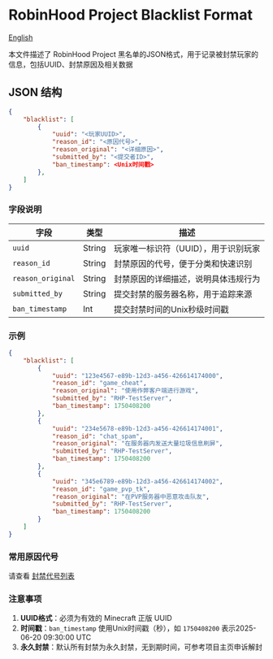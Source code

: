 # RobinHood Project Blacklist Format

[English](README_en.md)

本文件描述了 RobinHood Project 黑名单的JSON格式，用于记录被封禁玩家的信息，包括UUID、封禁原因及相关数据

## JSON 结构

```json
{
    "blacklist": [
        {
            "uuid": "<玩家UUID>",
            "reason_id": "<原因代号>",
            "reason_original": "<详细原因>",
            "submitted_by": "<提交者ID>",
            "ban_timestamp": <Unix时间戳>
        },
    ]
}
```

### 字段说明

| 字段              | 类型   | 描述                                                       |
|-------------------|--------|------------------------------------------------------------|
| `uuid`            | String | 玩家唯一标识符（UUID），用于识别玩家 |
| `reason_id`       | String | 封禁原因的代号，便于分类和快速识别                   |
| `reason_original` | String | 封禁原因的详细描述，说明具体违规行为                     |
| `submitted_by`    | String | 提交封禁的服务器名称，用于追踪来源   |
| `ban_timestamp`   | Int | 提交封禁时间的Unix秒级时间戳         |

### 示例

```json
{
    "blacklist": [
        {
            "uuid": "123e4567-e89b-12d3-a456-426614174000",
            "reason_id": "game_cheat",
            "reason_original": "使用作弊客户端进行游戏",
            "submitted_by": "RHP-TestServer",
            "ban_timestamp": 1750408200
        },
        {
            "uuid": "234e5678-e89b-12d3-a456-426614174001",
            "reason_id": "chat_spam",
            "reason_original": "在服务器内发送大量垃圾信息刷屏",
            "submitted_by": "RHP-TestServer",
            "ban_timestamp": 1750408200
        },
        {
            "uuid": "345e6789-e89b-12d3-a456-426614174002",
            "reason_id": "game_pvp_tk",
            "reason_original": "在PVP服务器中恶意攻击队友",
            "submitted_by": "RHP-TestServer",
            "ban_timestamp": 1750408200
        }
    ]
}
```

### 常用原因代号

请查看 [封禁代号列表](ReasonID.md)

### 注意事项

1. **UUID格式**：必须为有效的 Minecraft 正版 UUID
2. **时间戳**：`ban_timestamp` 使用Unix时间戳（秒），如 `1750408200` 表示2025-06-20 09:30:00 UTC
3. **永久封禁**：默认所有封禁为永久封禁，无到期时间，可参考项目主页申诉解封
